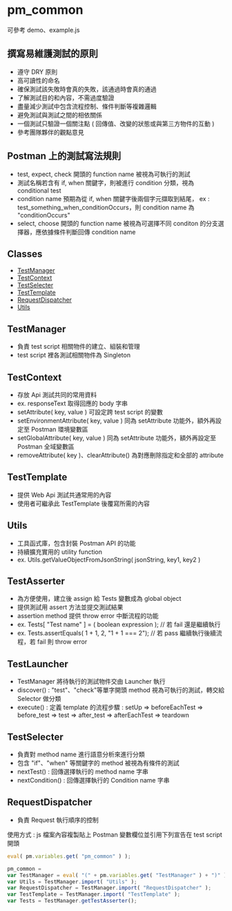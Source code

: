 # pm_common
可參考 demo、example.js  

## 撰寫易維護測試的原則
- 遵守 DRY 原則
- 高可讀性的命名
- 確保測試該失敗時會真的失敗，該通過時會真的通過
- 了解測試目的和內容，不需過度驗證
- 盡量減少測試中包含流程控制、條件判斷等複雜邏輯
- 避免測試與測試之間的相依關係
- 一個測試只驗證一個關注點 ( 回傳值、改變的狀態或與第三方物件的互動 )
- 參考團隊夥伴的觀點意見

## Postman 上的測試寫法規則
- test, expect, check 開頭的 function name 被視為可執行的測試
- 測試名稱若含有 if, when 關鍵字，則被進行 condition 分類，視為 conditional test
- condition name 預期為從 if, when 關鍵字後兩個字元擷取到結尾， ex : test_something_when_conditionOccurs，則 condition name 為 "conditionOccurs"
- select, choose 開頭的 function name 被視為可選擇不同 conditon 的分支選擇器，應依據條件判斷回傳 condition name

## Classes
- [TestManager](#testmanager)
- [TestContext](#TestContext)
- [TestSelecter](#TestSelecter)
- [TestTemplate](#TestTemplate)
- [RequestDispatcher](#RequestDispatcher)
- [Utils](#Utils)

## TestManager
- 負責 test script 相關物件的建立、組裝和管理
- test script 裡各測試相關物件為 Singleton

## TestContext 
- 存放 Api 測試共同的常用資料
- ex. responseText 取得回應的 body 字串
- setAttribute( key, value ) 可設定跨 test script 的變數
- setEnvironmentAttribute( key, value ) 同為 setAttribute 功能外，額外再設定至 Postman 環境變數區
- setGlobalAttribute( key, value ) 同為 setAttribute 功能外，額外再設定至 Postman 全域變數區
- removeAttribute( key )、clearAttribute() 為對應刪除指定和全部的 attribute

## TestTemplate
- 提供 Web Api 測試共通常用的內容
- 使用者可繼承此 TestTemplate 後覆寫所需的內容

## Utils
- 工具函式庫，包含封裝 Postman API 的功能
- 持續擴充實用的 utility function
- ex. Utils.getValueObjectFromJsonString( jsonString, key1, key2 )

## TestAsserter
- 為方便使用，建立後 assign 給 Tests 變數成為 global object
- 提供測試用 assert 方法並提交測試結果
- assertion method 提供 throw error 中斷流程的功能
- ex. Tests[ "Test name" ] = ( boolean expression ); // 若 fail 還是繼續執行
- ex. Tests.assertEquals( 1 + 1, 2, "1 + 1 === 2");  // 若 pass 繼續執行後續流程，若 fail 則 throw error

## TestLauncher
- TestManager 將待執行的測試物件交由 Launcher 執行
- discover() : "test"、"check"等單字開頭 method 視為可執行的測試，轉交給 Selector 做分類
- execute() : 定義 template 的流程步驟 : setUp => beforeEachTest => before_test => test => after_test => afterEachTest => teardown

## TestSelecter
- 負責對 method name 進行語意分析來進行分類
- 包含 "if"、"when" 等關鍵字的 method 被視為有條件的測試
- nextTest() : 回傳選擇執行的 method name 字串
- nextCondition() : 回傳選擇執行的 Condition name 字串

## RequestDispatcher
- 負責 Request 執行順序的控制

使用方式 : js 檔案內容複製貼上 Postman 變數欄位並引用下列宣告在 test script 開頭

```javascript
eval( pm.variables.get( "pm_common" ) );

pm_common =
var TestManager = eval( "(" + pm.variables.get( "TestManager" ) + ")" );
var Utils = TestManager.import( "Utils" );
var RequestDispatcher = TestManager.import( "RequestDispatcher" );
var TestTemplate = TestManager.import( "TestTemplate" );
var Tests = TestManager.getTestAsserter();
```